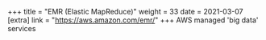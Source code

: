 +++
title = "EMR (Elastic MapReduce)"
weight = 33
date = 2021-03-07
[extra]
link = "https://aws.amazon.com/emr/"
+++
AWS managed 'big data' services

